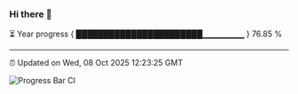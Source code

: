 ### Hi there 👋

⏳ Year progress { ███████████████████████▁▁▁▁▁▁▁ } 76.85 %

---

⏰ Updated on Wed, 08 Oct 2025 12:23:25 GMT

![Progress Bar CI](https://github.com/Shyam-Makwana/GitHub-Actions-Demo/workflows/Progress%20Bar%20CI/badge.svg)
